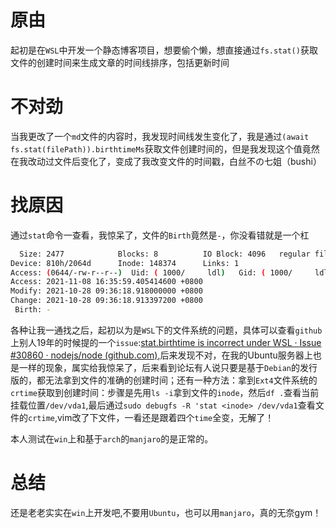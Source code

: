 # 原由
起初是在`WSL`中开发一个静态博客项目，想要偷个懒，想直接通过`fs.stat()`获取文件的创建时间来生成文章的时间线排序，包括更新时间

# 不对劲
当我更改了一个`md`文件的内容时，我发现时间线发生变化了，我是通过`(await fs.stat(filePath)).birthtimeMs`获取文件创建时间的，但是我发现这个值竟然在我改动过文件后变化了，变成了我改变文件的时间戳，白丝不の七姐（bushi）

# 找原因
通过`stat`命令一查看，我惊呆了，文件的`Birth`竟然是`-`，你没看错就是一个杠
```bash
  Size: 2477            Blocks: 8          IO Block: 4096   regular file
Device: 810h/2064d      Inode: 148374      Links: 1
Access: (0644/-rw-r--r--)  Uid: ( 1000/     ldl)   Gid: ( 1000/     ldl)
Access: 2021-11-08 16:35:59.405414600 +0800
Modify: 2021-10-28 09:36:18.918000000 +0800
Change: 2021-10-28 09:36:18.913397200 +0800
 Birth: -
```
各种让我一通找之后，起初以为是`WSL`下的文件系统的问题，具体可以查看`github`上别人19年的时候提的一个`issue`:[stat.birthtime is incorrect under WSL · Issue #30860 · nodejs/node (github.com)](https://github.com/nodejs/node/issues/30860),后来发现不对，在我的Ubuntu服务器上也是一样的现象，属实给我惊呆了，后来看到论坛有人说只要是基于`Debian`的发行版的，都无法拿到文件的准确的创建时间；还有一种方法：拿到`Ext4`文件系统的`crtime`获取到创建时间：步骤是先用`ls -i`拿到文件的`inode`，然后`df .`查看当前挂载位置`/dev/vda1`,最后通过`sudo debugfs -R 'stat <inode> /dev/vda1`查看文件的`crtime`,vim改了下文件，一看还是跟着四个`time`全变，无解了！

本人测试在`win`上和基于`arch`的`manjaro`的是正常的。

# 总结
还是老老实实在`win`上开发吧,不要用`Ubuntu`，也可以用`manjaro`，真的无奈gym！